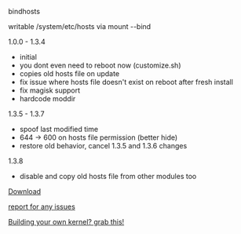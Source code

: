 bindhosts

writable /system/etc/hosts via mount --bind
  
  1.0.0 - 1.3.4
   - initial
   - you dont even need to reboot now (customize.sh)
   - copies old hosts file on update
   - fix issue where hosts file doesn't exist on reboot after fresh install
   - fix magisk support
   - hardcode moddir
  
  1.3.5 - 1.3.7
   - spoof last modified time
   - 644 -> 600 on hosts file permission (better hide)
   - restore old behavior, cancel 1.3.5 and 1.3.6 changes
   
  1.3.8
   - disable and copy old hosts file from other modules too


[Download](https://raw.githubusercontent.com/backslashxx/bindhosts/master/module.zip)

[report for any issues](https://github.com/backslashxx/bindhosts/issues)

[Building your own kernel? grab this!](https://github.com/tiann/KernelSU/pull/1494)
